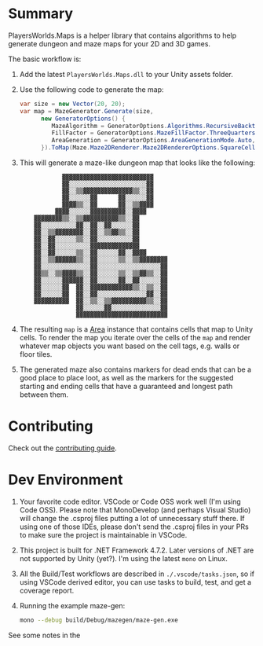 # Summary

PlayersWorlds.Maps is a helper library that contains algorithms to help generate
dungeon and maze maps for your 2D and 3D games.

The basic workflow is:

1. Add the latest `PlayersWorlds.Maps.dll` to your Unity assets folder.
2. Use the following code to generate the map:

   ```c#
   var size = new Vector(20, 20);
   var map = MazeGenerator.Generate(size,
         new GeneratorOptions() {
            MazeAlgorithm = GeneratorOptions.Algorithms.RecursiveBacktracker,
            FillFactor = GeneratorOptions.MazeFillFactor.ThreeQuarters,
            AreaGeneration = GeneratorOptions.AreaGenerationMode.Auto,
         }).ToMap(Maze.Maze2DRenderer.Maze2DRendererOptions.SquareCells(1, 1));
   ```

3. This will generate a maze-like dungeon map that looks like the following:

   ```
               ▓▓▓▓▓▓▓▓▓▓▓▓▓▓▓▓▓▓▓▓▓▓▓▓▓▓
               ▓▓░░░░░░░░░░░░░░░░░░░░░░▓▓
               ▓▓░░▒▒▓▓▓▓▓▓▓▓▓▓▓▓▓▓▒▒░░▓▓
               ▓▓░░░░░░▓▓      ▓▓░░░░░░▓▓
               ▓▓▓▓▒▒░░▓▓      ▓▓░░▒▒▓▓▓▓
             ▓▓▓▓░░░░░░▓▓▓▓▓▓▓▓▓▓░░▓▓▓▓
       ▓▓▓▓▓▓▓▓▒▒░░▒▒▓▓▓▓▓▓▓▓▓▓▒▒░░▓▓
       ▓▓░░░░░░░░░░▓▓░░▓▓░░▓▓░░░░░░▓▓
       ▓▓░░▒▒▓▓▓▓▓▓▓▓░░▓▓░░▒▒▓▓▒▒░░▓▓
       ▓▓░░▓▓░░░░░░▒▒░░▓▓░░░░░░░░░░▓▓
       ▓▓░░▓▓░░░░░░░░░░▓▓▓▓▓▓▓▓▓▓▓▓▓▓
       ▓▓░░▓▓░░░░░░▒▒░░▓▓░░░░░░▓▓░░▓▓▓▓
       ▓▓░░▒▒▓▓▓▓▓▓▒▒░░▓▓░░░░░░▒▒░░▒▒▓▓▓▓▓▓▓▓
       ▓▓░░░░░░░░░░░░░░▓▓░░░░░░░░░░░░░░░░░░▓▓
       ▓▓▒▒░░▒▒▓▓▓▓▒▒░░▓▓░░░░░░▒▒░░▒▒▓▓▒▒░░▓▓
       ▓▓░░░░░░▓▓▓▓▓▓░░▓▓░░░░░░▓▓░░▓▓░░░░░░▓▓
       ▓▓░░░░░░▓▓  ▓▓░░▓▓▓▓▓▓▓▓▓▓▓▓▒▒░░▒▒░░▓▓
       ▓▓░░░░░░▓▓  ▓▓░░▓▓░░░░░░░░░░░░░░▓▓░░▓▓
       ▓▓▓▓▓▓▓▓▓▓  ▓▓░░▒▒░░▒▒▓▓▓▓▓▓▓▓▓▓▒▒░░▓▓
                   ▓▓░░░░░░▓▓░░░░░░░░░░░░░░▓▓
                   ▓▓▓▓▓▓▓▓▓▓▓▓▓▓▓▓▓▓▓▓▓▓▓▓▓▓
   ```

4. The resulting `map` is a [Area](https://aynurin.github.io/maze-gen/api/PlayersWorlds.Maps.Area.html)
   instance that contains cells that map to Unity cells. To render the map you
   iterate over the cells of the `map` and render whatever map objects you want
   based on the cell tags, e.g. walls or floor tiles.

5. The generated maze also contains markers for dead ends that can be a good
   place to place loot, as well as the markers for the suggested starting and
   ending cells that have a guaranteed and longest path between them.

# Contributing

Check out the [contributing guide](CONTRIBUTING.md).

# Dev Environment

1. Your favorite code editor. VSCode or Code OSS work well (I'm using Code OSS).
   Please note that MonoDevelop (and perhaps Visual Studio) will change the
   .csproj files putting a lot of unnecessary stuff there. If using one of those
   IDEs, please don't send the .csproj files in your PRs to make sure the
   project is maintainable in VSCode.
2. This project is built for .NET Framework 4.7.2. Later versions of .NET are
   not supported by Unity (yet?). I'm using the latest `mono` on Linux.
3. All the Build/Test workflows are described in `./.vscode/tasks.json`, so if
   using VSCode derived editor, you can use tasks to build, test, and get a
   coverage report.
4. Running the example maze-gen:

   ```bash
   mono --debug build/Debug/mazegen/maze-gen.exe
   ```

See some notes in the

